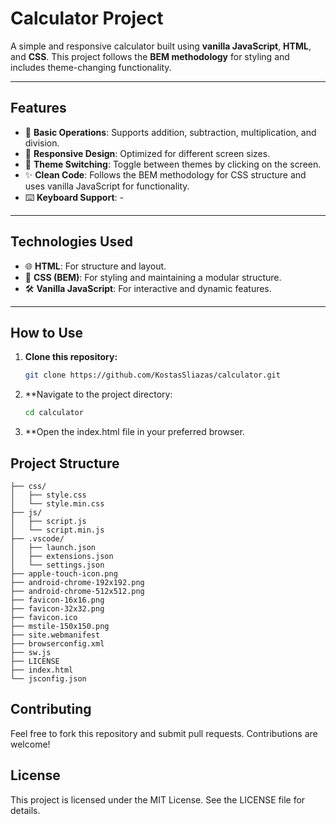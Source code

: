 # **Calculator Project**

A simple and responsive calculator built using **vanilla JavaScript**, **HTML**, and **CSS**. This project follows the **BEM methodology** for styling and includes theme-changing functionality.

---

## **Features**

- 🧮 **Basic Operations**: Supports addition, subtraction, multiplication, and division.
- 📱 **Responsive Design**: Optimized for different screen sizes.
- 🎨 **Theme Switching**: Toggle between themes by clicking on the screen.
- ✨ **Clean Code**: Follows the BEM methodology for CSS structure and uses vanilla JavaScript for functionality.
- ⌨️ **Keyboard Support**: -

---

## **Technologies Used**

- 🌐 **HTML**: For structure and layout.
- 🎨 **CSS (BEM)**: For styling and maintaining a modular structure.
- 🛠️ **Vanilla JavaScript**: For interactive and dynamic features.

---

## **How to Use**

1. **Clone this repository:**
   ```bash
   git clone https://github.com/KostasSliazas/calculator.git
   ```
2. **Navigate to the project directory:
   ```bash
   cd calculator
   ```
2. **Open the index.html file in your preferred browser.

## Project Structure

```plaintext
├── css/
│   ├── style.css
│   └── style.min.css
├── js/
│   ├── script.js
│   └── script.min.js
├── .vscode/
│   ├── launch.json
│   ├── extensions.json
│   └── settings.json
├── apple-touch-icon.png
├── android-chrome-192x192.png
├── android-chrome-512x512.png
├── favicon-16x16.png
├── favicon-32x32.png
├── favicon.ico
├── mstile-150x150.png
├── site.webmanifest
├── browserconfig.xml
├── sw.js
├── LICENSE
├── index.html
└── jsconfig.json
```
## **Contributing**
Feel free to fork this repository and submit pull requests. Contributions are welcome!

## **License**
This project is licensed under the MIT License. See the LICENSE file for details.
